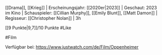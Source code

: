 [[Drama]], [[Krieg]] | Erscheinungsjahr: [[2020er|2023]] | Geschaut: 2023 im Kino | Schauspieler: [[Cillian Murphy]], [[Emily Blunt]], [[Matt Damon]] | Regisseur: [[Christopher Nolan]] | 3h

[[9 Punkte|9,7]]/10 Punkte #Like 


#Film 

Verfügbar bei: https://www.justwatch.com/de/Film/Oppenheimer